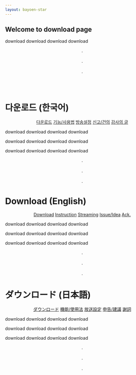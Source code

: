 ```yaml
---
layout: bayoen-star
---
```


## Welcome to download page

download download download download

<p align="center">
.<br/><br/>
.<br/><br/>
.
</p>

<br/><br/>
<a name="Korean"> </a>
# 다운로드 (한국어)
<p align="center">
    <a href="/bayoen-star/download.html#Korean" class="in-btn">다운로드</a>
    <a href="/bayoen-star/instruction.html#Korean" class="in-btn">기능/사용법</a>
    <a href="/bayoen-star/streaming.html#Korean" class="in-btn">방송설정</a>
    <a href="https://github.com/bayoen/bayoen-star-exe/issues" class="in-btn">신고/건의</a>
    <a href="/bayoen-star/acknowledgement.html#Korean" class="in-btn">감사의 글</a>
</p>

download download download download

download download download download

download download download download

<p align="center">
.<br/><br/>
.<br/><br/>
.
</p>

<a name="English"> </a>
# Download (English)
<p align="center">
    <a href="/bayoen-star/download.html#English" class="in-btn">Download</a>
    <a href="/bayoen-star/instruction.html#English" class="in-btn">Instruction</a>
    <a href="/bayoen-star/streaming.html#English" class="in-btn">Streaming</a>
    <a href="https://github.com/bayoen/bayoen-star-exe/issues" class="in-btn">Issue/Idea</a>
    <a href="/bayoen-star/bayoen-star/acknowledgement.html#English" class="in-btn">Ack.</a>
</p>

download download download download

download download download download

download download download download

<p align="center">
.<br/><br/>
.<br/><br/>
.
</p>

<a name="Japanese"> </a>
# ダウンロード (日本語)
<p align="center">
    <a href="/bayoen-star/download.html#Japanese" class="in-btn">ダウンロード</a>
    <a href="/bayoen-star/instruction.html#Japanese" class="in-btn">機能/使用法</a>
    <a href="/bayoen-star/streaming.html#Japanese" class="in-btn">放送設定</a>
    <a href="https://github.com/bayoen/bayoen-star-exe/issues" class="in-btn">申告/建議</a>
    <a href="/bayoen-star/acknowledgement.html#Japanese" class="in-btn">謝詞</a>
</p>

download download download download

download download download download

download download download download

<p align="center">
.<br/><br/>
.<br/><br/>
.
</p>
